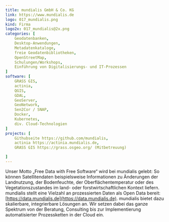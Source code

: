```yaml
---
title: mundialis GmbH & Co. KG
link: https://www.mundialis.de
logo: 017_mundialis.png
kind: Firma
logo2x: 017_mundialis@2x.png
categories: [
    Geodatenbanken,
    Desktop-Anwendungen,
    Metadatenkataloge,
    freie Geodatenbibliotheken,
    OpenStreetMap,
    Schulungen/Workshops,
	Einführung von Digitalisierungs- und IT-Prozessen
]
software: [
    GRASS GIS,
	actinia, 
	QGIS,
	GDAL,
	GeoServer,
	GeoNetwork,
	Sen2Cor / SNAP,
	Docker, 
	Kubernetes, 
	div. Cloud-Technologien
]
projects: [
    Githubseite https://github.com/mundialis, 
	actinia https://actinia.mundialis.de,
	GRASS GIS https://grass.osgeo.org/ (Mitbetreuung)

]
---
```


Unser Motto „Free Data with Free Software“ wird bei mundialis gelebt: So können Satellitendaten  beispielsweise Informationen zu Änderungen der Landnutzung, der Bodenfeuchte, der Oberflächentemperatur oder des Vegetationszustandes im land- oder forstwirtschaftlichen Kontext liefern. mundialis stellt eine Vielzahl an prozessierten Daten als Open Data bereit: [https://data.mundialis.de](https://data.mundialis.de). mundialis bietet dazu skalierbare, integrierbare Lösungen an. Wir setzen dabei das ganze Spektrum von der Beratung, Consulting bis zur Implementierung automatisierter Prozessketten in der Cloud ein.

